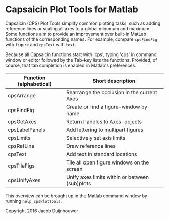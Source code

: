 # Capsaicin Plot Tools for Matlab 

Capsaicin (CPS) Plot Tools simplify common plotting tasks, such as
adding reference lines or scaling all axes to a global minumum and
maximum. Some functions aim to provide an improvement over built-in
MatLab functions of the corresponding names. For example, compare
`cpsFindFig` with `figure` and `cpsText` with `text`.
 
Because all Capsaicin functions start with 'cps', typing 'cps' in
command window or editor followed by the Tab-key lists the
functions. Provided, of course, that tab completion is enabled in
Matlab's preferences.

|Function (alphabetical) | Short description|
|-------------------------|----------------|
| cpsArrange     | Rearrange the occlusion in the current Axes|
| cpsFindFig     | Create or find a figure-window by name|
| cpsGetAxes     | Return handles to Axes-objects|
| cpsLabelPanels | Add lettering to multipart figures|
| cpsLimits      | Selectively set axis limits|
| cpsRefLine     | Draw reference lines|
| cpsText        | Add text in standard locations|
| cpsTileFigs    | Tile all open figure windows on the screen|
| cpsUnifyAxes   | Unify axes limits within or between (sub)plots|

This overview can be brought up in the Matlab command window by
running `help cpsPlotTools`. 

 
Copyright 2016 Jacob Duijnhouwer
